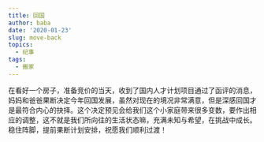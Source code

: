 ```yaml
---
title: 回国
author: baba
date: '2020-01-23'
slug: move-back
topics:
  - 纪事
tags:
  - 搬家
---
```


在看好一个房子，准备竞价的当天，收到了国内人才计划项目通过了函评的消息，妈妈和爸爸果断决定今年回国发展，虽然对现在的境况非常满意，但是深感回国才是最符合内心的抉择。这个决定预见会给我们这个小家庭带来很多变数，要作出相应的调整，这不就是我们所向往的生活状态嘛，充满未知与希望，在挑战中成长。稳住阵脚，提前果断计划安排，祝愿我们顺利过渡！